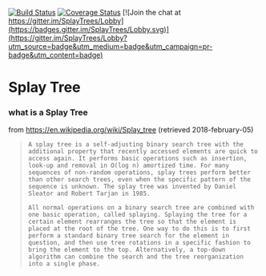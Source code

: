 [![Build Status](https://travis-ci.org/nachinius/SplayTrees.svg?branch=master)](https://travis-ci.org/nachinius/SplayTrees)
[![Coverage Status](https://coveralls.io/repos/github/nachinius/SplayTrees/badge.svg?branch=master)](https://coveralls.io/github/nachinius/SplayTrees?branch=master)
[![Join the chat at https://gitter.im/SplayTrees/Lobby](https://badges.gitter.im/SplayTrees/Lobby.svg)](https://gitter.im/SplayTrees/Lobby?utm_source=badge&utm_medium=badge&utm_campaign=pr-badge&utm_content=badge)

# Splay Tree


### what is a Splay Tree
from https://en.wikipedia.org/wiki/Splay_tree (retrieved 2018-february-05)
>     A splay tree is a self-adjusting binary search tree with the additional property that recently accessed elements are quick to access again. It performs basic operations such as insertion, look-up and removal in O(log n) amortized time. For many sequences of non-random operations, splay trees perform better than other search trees, even when the specific pattern of the sequence is unknown. The splay tree was invented by Daniel Sleator and Robert Tarjan in 1985.
> 
>     All normal operations on a binary search tree are combined with one basic operation, called splaying. Splaying the tree for a certain element rearranges the tree so that the element is placed at the root of the tree. One way to do this is to first perform a standard binary tree search for the element in question, and then use tree rotations in a specific fashion to bring the element to the top. Alternatively, a top-down algorithm can combine the search and the tree reorganization into a single phase.

